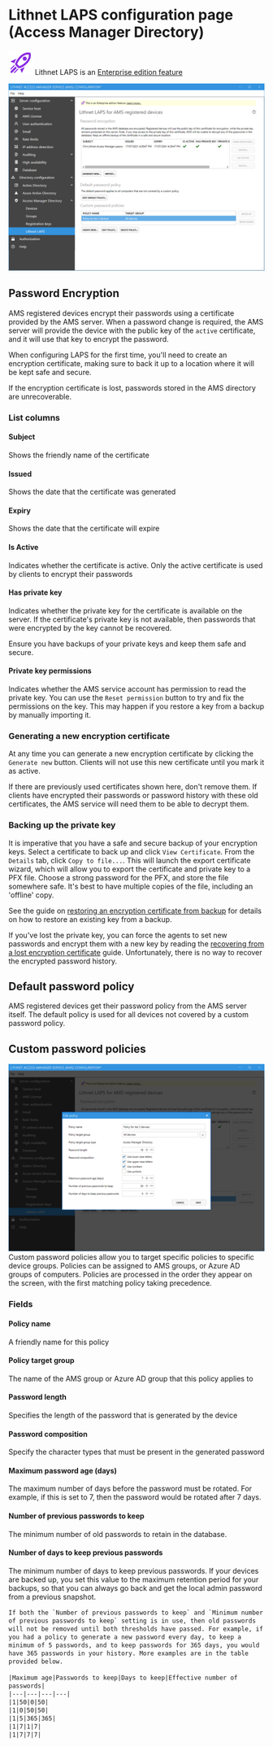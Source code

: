 # Lithnet LAPS configuration page (Access Manager Directory)
![](../../images/badge-enterprise-edition-rocket.svg) Lithnet LAPS is an [Enterprise edition feature](/about-ams/Access-Manager-Editions)

![](../../images/ui-page-access-manager-directory-lithnet-laps.png)

## Password Encryption
AMS registered devices encrypt their passwords using a certificate provided by the AMS server. When a password change is required, the AMS server will provide the device with the public key of the `active` certificate, and it will use that key to encrypt the password.

When configuring LAPS for the first time, you'll need to create an encryption certificate, making sure to back it up to a location where it will be kept safe and secure.

If the encryption certificate is lost, passwords stored in the AMS directory are unrecoverable.

### List columns
#### Subject
Shows the friendly name of the certificate
#### Issued
Shows the date that the certificate was generated
#### Expiry
Shows the date that the certificate will expire
#### Is Active
Indicates whether the certificate is active. Only the active certificate is used by clients to encrypt their passwords
#### Has private key
Indicates whether the private key for the certificate is available on the server. If the certificate's private key is not available, then passwords that were encrypted by the key cannot be recovered.

Ensure you have backups of your private keys and keep them safe and secure.

#### Private key permissions
Indicates whether the AMS service account has permission to read the private key. You can use the `Reset permission` button to try and fix the permissions on the key. This may happen if you restore a key from a backup by manually importing it.

### Generating a new encryption certificate
At any time you can generate a new encryption certificate by clicking the `Generate new` button. Clients will not use this new certificate until you mark it as active.

If there are previously used certificates shown here, don't remove them. If clients have encrypted their passwords or password history with these old certificates, the AMS service will need them to be able to decrypt them.

### Backing up the private key
It is imperative that you have a safe and secure backup of your encryption keys. Select a certificate to back up and click `View Certificate`. From the `Details` tab, click `Copy to file...`. This will launch the export certificate wizard, which will allow you to export the certificate and private key to a PFX file. Choose a strong password for the PFX, and store the file somewhere safe. It's best to have multiple copies of the file, including an 'offline' copy.

See the guide on [restoring an encryption certificate from backup](/help/Backup-and-restore) for details on how to restore an existing key from a backup.

If you've lost the private key, you can force the agents to set new passwords and encrypt them with a new key by reading the [recovering from a lost encryption certificate](/help/Recovering-from-a-lost-encryption-certificate) guide. Unfortunately, there is no way to recover the encrypted password history.

## Default password policy
AMS registered devices get their password policy from the AMS server itself. The default policy is used for all devices not covered by a custom password policy.

## Custom password policies
![](../../images/ui-page-access-manager-directory-lithnet-laps-policy.png)
Custom password policies allow you to target specific policies to specific device groups. Policies can be assigned to AMS groups, or Azure AD groups of computers. Policies are processed in the order they appear on the screen, with the first matching policy taking precedence. 

### Fields
#### Policy name
A friendly name for this policy

#### Policy target group
The name of the AMS group or Azure AD group that this policy applies to

#### Password length
Specifies the length of the password that is generated by the device

#### Password composition
Specify the character types that must be present in the generated password

#### Maximum password age (days)
The maximum number of days before the password must be rotated. For example, if this is set to 7, then the password would be rotated after 7 days.

#### Number of previous passwords to keep
The minimum number of old passwords to retain in the database.

#### Number of days to keep previous passwords
The minimum number of days to keep previous passwords. If your devices are backed up, you set this value to the maximum retention period for your backups, so that you can always go back and get the local admin password from a previous snapshot.

```{note}
If both the `Number of previous passwords to keep` and `Minimum number of previous passwords to keep` setting is in use, then old passwords will not be removed until both thresholds have passed. For example, if you had a policy to generate a new password every day, to keep a minimum of 5 passwords, and to keep passwords for 365 days, you would have 365 passwords in your history. More examples are in the table provided below.

|Maximum age|Passwords to keep|Days to keep|Effective number of passwords|
|---|---|---|---|
|1|50|0|50|
|1|0|50|50|
|1|5|365|365|
|1|7|1|7|
|1|7|7|7|
```